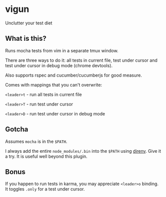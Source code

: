 # vigun
Unclutter your test diet

## What is this?

Runs mocha tests from vim in a separate tmux window.

There are three ways to do it: all tests in current file, test under cursor and test under cursor in debug mode (chrome devtools).

Also supports rspec and cucumber/cucumberjs for good measure.

Comes with mappings that you can't overwrite:

`<leader>t` - run all tests in current file

`<leader>T` - run test under cursor

`<leader>D` - run test under cursor in debug mode

## Gotcha

Assumes `mocha` is in the `$PATH`.

I always add the entire `node_modules/.bin` into the `$PATH` using [direnv](https://direnv.net/). Give it a try. It is useful well beyond this plugin.

## Bonus

If you happen to run tests in karma, you may appreciate `<leader>o` binding. It toggles `.only` for a test under cursor.

